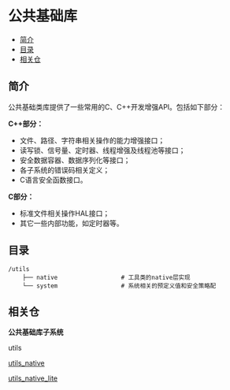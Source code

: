 # 公共基础库<a name="ZH-CN_TOPIC_0000001092539399"></a>

-   [简介](#section11660541593)
-   [目录](#section17271017133915)
-   [相关仓](#section1249817110914)

## 简介<a name="section11660541593"></a>

公共基础类库提供了一些常用的C、C++开发增强API。包括如下部分：

**C++部分：**

-   文件、路径、字符串相关操作的能力增强接口；
-   读写锁、信号量、定时器、线程增强及线程池等接口；
-   安全数据容器、数据序列化等接口；
-   各子系统的错误码相关定义；
-   C语言安全函数接口。

**C部分：**

-   标准文件相关操作HAL接口；
-   其它一些内部功能，如定时器等。

## 目录<a name="section17271017133915"></a>

```
/utils
    ├── native                  # 工具类的native层实现
    └── system                  # 系统相关的预定义值和安全策略配
```

## 相关仓<a name="section1249817110914"></a>

**公共基础库子系统**

utils

[utils\_native](https://gitee.com/openharmony/utils_native)

[utils\_native\_lite](https://gitee.com/openharmony/utils_native_lite)

